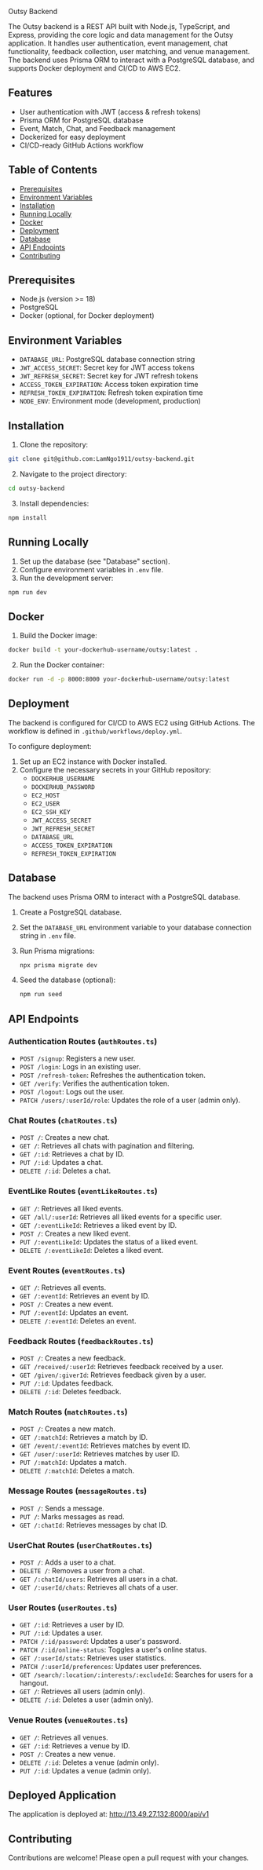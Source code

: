 Outsy Backend

The Outsy backend is a REST API built with Node.js, TypeScript, and Express, providing the core logic and data management for the Outsy application. It handles user authentication, event management, chat functionality, feedback collection, user matching, and venue management. The backend uses Prisma ORM to interact with a PostgreSQL database, and supports Docker deployment and CI/CD to AWS EC2.

## Features

- User authentication with JWT (access & refresh tokens)
- Prisma ORM for PostgreSQL database
- Event, Match, Chat, and Feedback management
- Dockerized for easy deployment
- CI/CD-ready GitHub Actions workflow

## Table of Contents

- [Prerequisites](#prerequisites)
- [Environment Variables](#environment-variables)
- [Installation](#installation)
- [Running Locally](#running-locally)
- [Docker](#docker)
- [Deployment](#deployment)
- [Database](#database)
- [API Endpoints](#api-endpoints)
- [Contributing](#contributing)

## Prerequisites

- Node.js (version >= 18)
- PostgreSQL
- Docker (optional, for Docker deployment)

## Environment Variables

- `DATABASE_URL`: PostgreSQL database connection string
- `JWT_ACCESS_SECRET`: Secret key for JWT access tokens
- `JWT_REFRESH_SECRET`: Secret key for JWT refresh tokens
- `ACCESS_TOKEN_EXPIRATION`: Access token expiration time
- `REFRESH_TOKEN_EXPIRATION`: Refresh token expiration time
- `NODE_ENV`: Environment mode (development, production)

## Installation

1. Clone the repository:

```bash
git clone git@github.com:LamNgo1911/outsy-backend.git
```

2. Navigate to the project directory:

```bash
cd outsy-backend
```

3. Install dependencies:

```bash
npm install
```

## Running Locally

1. Set up the database (see "Database" section).
2. Configure environment variables in `.env` file.
3. Run the development server:

```bash
npm run dev
```

## Docker

1. Build the Docker image:

```bash
docker build -t your-dockerhub-username/outsy:latest .
```

2. Run the Docker container:

```bash
docker run -d -p 8000:8000 your-dockerhub-username/outsy:latest
```

## Deployment

The backend is configured for CI/CD to AWS EC2 using GitHub Actions. The workflow is defined in `.github/workflows/deploy.yml`.

To configure deployment:

1. Set up an EC2 instance with Docker installed.
2. Configure the necessary secrets in your GitHub repository:
    - `DOCKERHUB_USERNAME`
    - `DOCKERHUB_PASSWORD`
    - `EC2_HOST`
    - `EC2_USER`
    - `EC2_SSH_KEY`
    - `JWT_ACCESS_SECRET`
    - `JWT_REFRESH_SECRET`
    - `DATABASE_URL`
    - `ACCESS_TOKEN_EXPIRATION`
    - `REFRESH_TOKEN_EXPIRATION`

## Database

The backend uses Prisma ORM to interact with a PostgreSQL database.

1.  Create a PostgreSQL database.
2.  Set the `DATABASE_URL` environment variable to your database connection string in `.env` file.
3.  Run Prisma migrations:

    ```bash
    npx prisma migrate dev
    ```

4.  Seed the database (optional):

    ```bash
    npm run seed
    ```

## API Endpoints

### Authentication Routes (`authRoutes.ts`)

-   `POST /signup`: Registers a new user.
-   `POST /login`: Logs in an existing user.
-   `POST /refresh-token`: Refreshes the authentication token.
-   `GET /verify`: Verifies the authentication token.
-   `POST /logout`: Logs out the user.
-   `PATCH /users/:userId/role`: Updates the role of a user (admin only).

### Chat Routes (`chatRoutes.ts`)

-   `POST /`: Creates a new chat.
-   `GET /`: Retrieves all chats with pagination and filtering.
-   `GET /:id`: Retrieves a chat by ID.
-   `PUT /:id`: Updates a chat.
-   `DELETE /:id`: Deletes a chat.

### EventLike Routes (`eventLikeRoutes.ts`)

-   `GET /`: Retrieves all liked events.
-   `GET /all/:userId`: Retrieves all liked events for a specific user.
-   `GET /:eventLikeId`: Retrieves a liked event by ID.
-   `POST /`: Creates a new liked event.
-   `PUT /:eventLikeId`: Updates the status of a liked event.
-   `DELETE /:eventLikeId`: Deletes a liked event.

### Event Routes (`eventRoutes.ts`)

-   `GET /`: Retrieves all events.
-   `GET /:eventId`: Retrieves an event by ID.
-   `POST /`: Creates a new event.
-   `PUT /:eventId`: Updates an event.
-   `DELETE /:eventId`: Deletes an event.

### Feedback Routes (`feedbackRoutes.ts`)

-   `POST /`: Creates a new feedback.
-   `GET /received/:userId`: Retrieves feedback received by a user.
-   `GET /given/:giverId`: Retrieves feedback given by a user.
-   `PUT /:id`: Updates feedback.
-   `DELETE /:id`: Deletes feedback.

### Match Routes (`matchRoutes.ts`)

-   `POST /`: Creates a new match.
-   `GET /:matchId`: Retrieves a match by ID.
-   `GET /event/:eventId`: Retrieves matches by event ID.
-   `GET /user/:userId`: Retrieves matches by user ID.
-   `PUT /:matchId`: Updates a match.
-   `DELETE /:matchId`: Deletes a match.

### Message Routes (`messageRoutes.ts`)

-   `POST /`: Sends a message.
-   `PUT /`: Marks messages as read.
-   `GET /:chatId`: Retrieves messages by chat ID.

### UserChat Routes (`userChatRoutes.ts`)

-   `POST /`: Adds a user to a chat.
-   `DELETE /`: Removes a user from a chat.
-   `GET /:chatId/users`: Retrieves all users in a chat.
-   `GET /:userId/chats`: Retrieves all chats of a user.

### User Routes (`userRoutes.ts`)

-   `GET /:id`: Retrieves a user by ID.
-   `PUT /:id`: Updates a user.
-   `PATCH /:id/password`: Updates a user's password.
-   `PATCH /:id/online-status`: Toggles a user's online status.
-   `GET /:userId/stats`: Retrieves user statistics.
-   `PATCH /:userId/preferences`: Updates user preferences.
-   `GET /search/:location/:interests/:excludeId`: Searches for users for a hangout.
-   `GET /`: Retrieves all users (admin only).
-   `DELETE /:id`: Deletes a user (admin only).

### Venue Routes (`venueRoutes.ts`)

-   `GET /`: Retrieves all venues.
-   `GET /:id`: Retrieves a venue by ID.
-   `POST /`: Creates a new venue.
-   `DELETE /:id`: Deletes a venue (admin only).
-   `PUT /:id`: Updates a venue (admin only).

## Deployed Application

The application is deployed at: http://13.49.27.132:8000/api/v1

## Contributing

Contributions are welcome! Please open a pull request with your changes.

